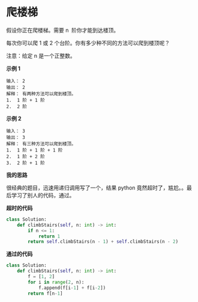 # 爬楼梯

假设你正在爬楼梯。需要 n  阶你才能到达楼顶。

每次你可以爬 1 或 2 个台阶。你有多少种不同的方法可以爬到楼顶呢？

注意：给定 n 是一个正整数。

**示例 1**

```
输入： 2
输出： 2
解释： 有两种方法可以爬到楼顶。
1.  1 阶 + 1 阶
2.  2 阶
```

**示例 2**

```
输入： 3
输出： 3
解释： 有三种方法可以爬到楼顶。
1.  1 阶 + 1 阶 + 1 阶
2.  1 阶 + 2 阶
3.  2 阶 + 1 阶
```

**我的思路**

很经典的题目，迅速用递归调用写了一个，结果 python 竟然超时了，尴尬。。最后学习了别人的代码，通过。

**超时的代码**

```python
class Solution:
    def climbStairs(self, n: int) -> int:
        if n <= 1:
            return 1
        return self.climbStairs(n - 1) + self.climbStairs(n - 2)
```

**通过的代码**

```python
class Solution:
    def climbStairs(self, n: int) -> int:
        f = [1, 2]
        for i in range(2, n):
            f.append(f[i-1] + f[i-2])
        return f[n-1]

```
